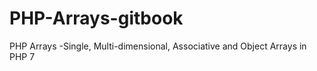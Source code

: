 # PHP-Arrays-gitbook
PHP Arrays
 -Single, Multi-dimensional, Associative and Object Arrays in PHP 7
